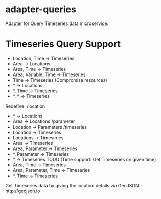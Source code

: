 # adapter-queries
Adapter for Query Timeseries data microservice.

# Timeseries Query Support
- Location, Time → Timeseries
- Area → Locations
- Area, Time → Timeseries
- Area, Variable, Time → Timeseries
- Time → Timeseries (Compromise resources)
- \* → Locations
- *, Time → Timeseries
- *, * → Timeseries

Redefine:
/location
- \* → Locations
- Area → Locations
/parameter
- Location → Parameters
/timeseries
- Location → Timeseries
- Locations → Timeseries
- Area → Timeseries
- Area, Parameter → Timeseries
- *, Parameter → Timeseries
- \* → Timeseries
TODO (Time support: Get Timeseries on given time)
- Area, Time → Timeseries
- Area, Parameter, Time → Timeseries
- *, Time → Timeseries


Get Timeseries data by giving the location details via GeoJSON - http://geojson.io
